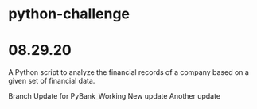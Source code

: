 # python-challenge
# 08.29.20
A Python script to analyze the financial records of a company based on a given set of financial data.

Branch Update for PyBank_Working
New update
Another update
